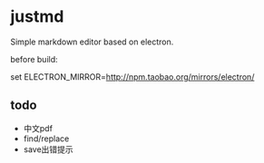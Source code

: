 # justmd
Simple markdown editor based on electron.

before build:

set ELECTRON_MIRROR=http://npm.taobao.org/mirrors/electron/

## todo

* 中文pdf
* find/replace
* save出错提示

